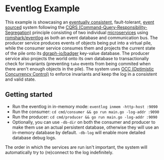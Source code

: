 # Eventlog Example

This example is showcasing an [eventually consistent](https://en.wikipedia.org/wiki/Data_integrity), fault-tolerant, [event sourced](https://de.wikipedia.org/wiki/Event_Sourcing) system following the [CQRS (Command-Query-Responsibility-Segregation)](https://en.wikipedia.org/wiki/Command–query_separation#Command_query_responsibility_segregation) principle consisting of two individual [microservices](https://en.wikipedia.org/wiki/Microservices) using [romshark/eventlog](github.com/romshark/eventlog) as both an event database and communication bus. The producer service produces events of objects being put into a virtual pile, while the consumer service consumes them and projects the current state of the pile onto its [dgraph-io/badger](https://github.com/dgraph-io/badger) key-value database. The producer service also projects the world onto its own database to transactionally check for invariants (preventing `take` events from being commited when there aren't enough objects in the pile). The system uses [OCC (Optimistic Concurrency Control)](https://en.wikipedia.org/wiki/Optimistic_concurrency_control) to enforce invariants and keep the log in a consistent and valid state.

## Getting started

- Run the eventlog in in-memory mode: `eventlog inmem -http-host :9090`
- Run the consumer: `cd cmd/consumer && go run main.go -log-addr :9090`
- Run the producer: `cd cmd/producer && go run main.go -log-addr :9090`
- Optionally, you can use `-db-dir` on both the consumer and producer to make them use an actual persistent database, otherwise they will use an in-memory database by default. `-db-log` will enable more detailed database debug logs.

The order in which the services are run isn't important, the system will automatically try to (re)connect to the log indefinitely.